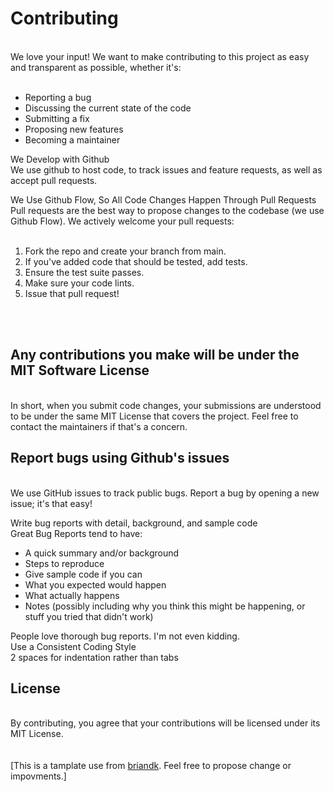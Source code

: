 <h1>Contributing</h1><br>
We love your input! We want to make contributing to this project as easy and transparent as possible, whether it's:<br><br>

<ul>
<li>Reporting a bug</li>
<li>Discussing the current state of the code</li>
<li>Submitting a fix</li>
<li>Proposing new features</li>
<li>Becoming a maintainer</li>
</ul>
  
We Develop with Github<br>
We use github to host code, to track issues and feature requests, as well as accept pull requests.<br>

We Use Github Flow, So All Code Changes Happen Through Pull Requests<br>
Pull requests are the best way to propose changes to the codebase (we use Github Flow). We actively welcome your pull requests:<br><br>

<ol>  
<li>Fork the repo and create your branch from main.</li>
<li>If you've added code that should be tested, add tests.</li>
<li>Ensure the test suite passes.</li>
<li>Make sure your code lints.</li>
<li>Issue that pull request!</li>
</ol><br><br>
<h2>Any contributions you make will be under the MIT Software License</h2><br>
In short, when you submit code changes, your submissions are understood to be under the same MIT License that covers the project. Feel free to contact the maintainers if that's a concern.

<h2>Report bugs using Github's issues</h2><br>
We use GitHub issues to track public bugs. Report a bug by opening a new issue; it's that easy!<br>

Write bug reports with detail, background, and sample code<br>
Great Bug Reports tend to have:<br>
<ul>  
<li>A quick summary and/or background</li>
<li>Steps to reproduce</li>
<li>Give sample code if you can</li>
<li>What you expected would happen</li>
<li>What actually happens</li>
<li>Notes (possibly including why you think this might be happening, or stuff you tried that didn't work)</li>
</ul>
People love thorough bug reports. I'm not even kidding.<br>
Use a Consistent Coding Style<br>
2 spaces for indentation rather than tabs<br>
<h2>License</h2><br>
By contributing, you agree that your contributions will be licensed under its MIT License.<br><br><br>
[This is a tamplate use from <a href="https://gist.github.com/briandk/3d2e8b3ec8daf5a27a62">briandk</a>. Feel free to propose change or impovments.]
